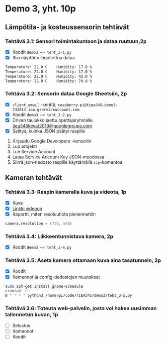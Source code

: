 # Demo 3, yht. 10p

## Lämpötila- ja kosteussensorin tehtävät

### Tehtävä 3.1: Sensori toimintakuntoon ja dataa ruutuun,2p

- [x] Koodit `demo3 –> teht_3-1.py`
- [x] Rivi näyttöön kirjoitettua dataa

```bash
Temperature: 22.0 C    Humidity: 17.0 %
Temperature: 22.0 C    Humidity: 17.0 %
Temperature: 22.0 C    Humidity: 42.0 %
Temperature: 22.0 C    Humidity: 70.0 %
```

### Tehtävä 3.2: Sensorin dataa Google Sheetsiin, 2p

- [x] `client_email` -kenttä, `raspberry-pi@tiea345-demo3-232813.iam.gserviceaccount.com`
- [x] Koodit `demo3 –> teht_3-2.py`
- [x] Driven taulukko jaettu opettajaryhmälle tiea345kevat2019@googlegroups.com
- [x] Selitys, kuinka JSON päätyi raspille

1. Kirjaudu Google Developers -konsoliin
2. Luo projekti
3. Lue Service Account
4. Lataa Service Account Key JSON-muodossa
5. Siirrä json-tiedosto raspille käyttämällä `scp`-komentoa

## Kameran tehtävät

### Tehtävä 3.3: Raspin kameralla kuva ja videota, 1p

- [x] Kuva
- [x] [Linkki videoon](https://streamable.com/93u2n)
- [x] Raportti, miten resoluutiota pienennettiin

```python
camera.resolution = (720, 540)
```

### Tehtävä 3.4: Liikkeentunnistava kamera, 2p

- [x] Koodit `demo3 –> teht_3-4.py`

### Tehtävä 3.5: Aseta kamera ottamaan kuva aina tasatunnein, 2p

- [x] Koodit
- [x] Komennot ja config-tiedostojen muutokset

```bash
sudo apt-get install gnome-schedule
crontab -e
0 * * * * python3 /home/pi/code/TIEA345/demo3/teht_3-5.py
```

### Tehtävä 3.6: Toteuta web-palvelin, josta voi hakea uusimman tallennetun kuvan, 1p

- [ ] Selostus
- [ ] Komennot
- [ ] Koodit
